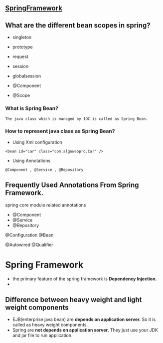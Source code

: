 ## [SpringFramework](https://github.com/swapnilk30/SpringFramework)


## What are the different bean scopes in spring?
- singleton
- prototype
- request
- session
- globalsession

- @Component
- @Scope






### What is Spring Bean?
    The java class which is managed by IOC is called as Spring Bean.

### How to represent java class as Spring Bean?
- Using Xml configuration
```
<bean id="car" class="com.algowebpro.Car" />
```
- Using Annotations
```
@Component , @Service , @Repository
```

## Frequently Used Annotations From Spring Framework.

spring core module related annotations
- @Component
- @Service 
- @Repository

@Configuration
@Bean

@Autowired
@Qualifier



# Spring Framework
- the primary feature of the spring framework is **Dependency Injection.**
- 

## Difference between heavy weight and light weight components

- EJB(enterprise java bean) are **depends on application server.** So it is called as heavy weight components.
- Spring are **not depends on application server.** They just use your JDK and jar file to run application.
